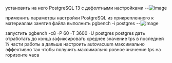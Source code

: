 установить на него PostgreSQL 13 с дефолтными настройками
--![image](https://user-images.githubusercontent.com/45406197/182200335-ca22768b-dcaa-4e68-beed-062836337e47.png)

применить параметры настройки PostgreSQL из прикрепленного к материалам занятия файла
выполнить pgbench -i postgres
--![image](https://user-images.githubusercontent.com/45406197/182200541-9b1219c0-431b-498f-9d81-0addb7023ebb.png)

запустить pgbench -c8 -P 60 -T 3600 -U postgres postgres
дать отработать до конца
зафиксировать среднее значение tps в последней ⅙ части работы
а дальше настроить autovacuum максимально эффективно
так чтобы получить максимально ровное значение tps на горизонте часа
